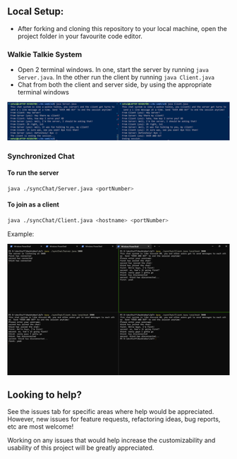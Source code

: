## Local Setup:

- After forking and cloning this repository to your local machine, open the project folder in your favourite code editor.

### Walkie Talkie System

- Open 2 terminal windows. In one, start the server by running `java Server.java`. In the other run the client by running `java Client.java`
- Chat from both the client and server side, by using the appropriate terminal windows

![Walkie Talkie Example](./walkieTalkieExample.png)

### Synchronized Chat

#### To run the server

```bash
java ./syncChat/Server.java <portNumber>
```

#### To join as a client

```bash
java ./syncChat/Client.java <hostname> <portNumber>
```

Example:

![Synchronized Chat Example](./syncChatExample.png)

## Looking to help?

See the issues tab for specific areas where help would be appreciated. However, new issues for feature requests, refactoring ideas, bug reports, etc are most welcome!

Working on any issues that would help increase the customizability and usability of this project will be greatly appreciated.
